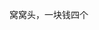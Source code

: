 窝窝头，一块钱四个

<!---
obweix/obweix is a ✨ special ✨ repository because its `README.md` (this file) appears on your GitHub profile.
You can click the Preview link to take a look at your changes.
--->
